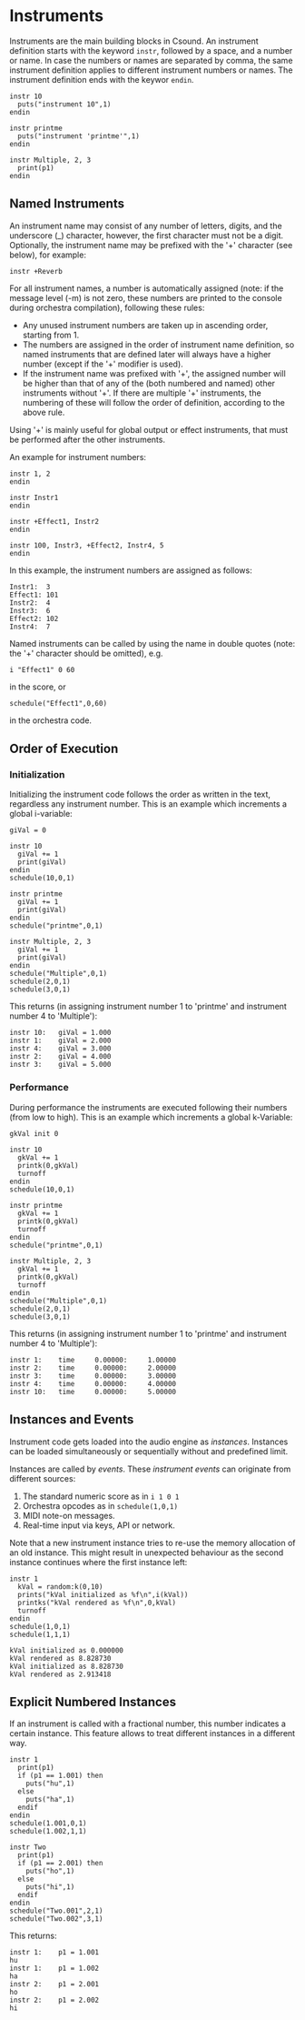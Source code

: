 # Instruments

Instruments are the main building blocks in Csound. An instrument definition starts with the keyword `instr`, followed by a space, and a number or name. In case the numbers or names are separated by comma, the same instrument definition applies to different instrument numbers or names. The instrument definition ends with the keywor `endin`.

```
instr 10
  puts("instrument 10",1)
endin

instr printme
  puts("instrument 'printme'",1)
endin

instr Multiple, 2, 3
  print(p1)
endin
```

## Named Instruments

An instrument name may consist of any number of letters, digits, and the underscore (_) character, however, the first character must not be a digit. Optionally, the instrument name may be prefixed with the '+' character (see below), for example:

`instr +Reverb`

For all instrument names, a number is automatically assigned (note: if the message level (-m) is not zero, these numbers are printed to the console during orchestra compilation), following these rules:

- Any unused instrument numbers are taken up in ascending order, starting from 1.  
- The numbers are assigned in the order of instrument name definition, so named instruments that are defined later will always have a higher number (except if the '+' modifier is used).  
- If the instrument name was prefixed with '+', the assigned number will be higher than that of any of the (both numbered and named) other instruments without '+'. If there are multiple '+' instruments, the numbering of these will follow the order of definition, according to the above rule.

Using '+' is mainly useful for global output or effect instruments, that must be performed after the other instruments.

An example for instrument numbers:

```
instr 1, 2
endin

instr Instr1
endin

instr +Effect1, Instr2
endin

instr 100, Instr3, +Effect2, Instr4, 5
endin
```

In this example, the instrument numbers are assigned as follows:

```
Instr1:  3
Effect1: 101
Instr2:  4
Instr3:  6
Effect2: 102
Instr4:  7
```

Named instruments can be called by using the name in double quotes (note: the '+' character should be omitted), e.g.

`i "Effect1" 0 60`

in the score, or

`schedule("Effect1",0,60)`

in the orchestra code.

## Order of Execution

### Initialization

Initializing the instrument code follows the order as written in the text, regardless any instrument number. This is an example which increments a global i-variable:

```
giVal = 0

instr 10
  giVal += 1
  print(giVal)
endin
schedule(10,0,1)

instr printme
  giVal += 1
  print(giVal)
endin
schedule("printme",0,1)

instr Multiple, 2, 3
  giVal += 1
  print(giVal)
endin
schedule("Multiple",0,1)
schedule(2,0,1)
schedule(3,0,1)
```

This returns (in assigning instrument number 1 to 'printme' and instrument number 4 to 'Multiple'):

```
instr 10:	giVal = 1.000
instr 1:	giVal = 2.000
instr 4:	giVal = 3.000
instr 2:	giVal = 4.000
instr 3:	giVal = 5.000
```

### Performance

During performance the instruments are executed following their numbers (from low to high). This is an example which increments a global k-Variable:

```
gkVal init 0

instr 10
  gkVal += 1
  printk(0,gkVal)
  turnoff
endin
schedule(10,0,1)

instr printme
  gkVal += 1
  printk(0,gkVal)
  turnoff
endin
schedule("printme",0,1)

instr Multiple, 2, 3
  gkVal += 1
  printk(0,gkVal)
  turnoff
endin
schedule("Multiple",0,1)
schedule(2,0,1)
schedule(3,0,1)
```

This returns (in assigning instrument number 1 to 'printme' and instrument number 4 to 'Multiple'):

```
instr 1:	time     0.00000:     1.00000
instr 2:	time     0.00000:     2.00000
instr 3:	time     0.00000:     3.00000
instr 4:	time     0.00000:     4.00000
instr 10:	time     0.00000:     5.00000
```

## Instances and Events

Instrument code gets loaded into the audio engine as *instances*. Instances can be loaded simultaneously or sequentially without and predefined limit. 

Instances are called by *events*. These *instrument events* can originate from different sources:  
1. The standard numeric score as in `i 1 0 1`  
2. Orchestra opcodes as in `schedule(1,0,1)`  
3. MIDI note-on messages.  
4. Real-time input via keys, API or network.

Note that a new instrument instance tries to re-use the memory allocation of an old instance. This might result in unexpected behaviour as the second instance continues where the first instance left:

```
instr 1
  kVal = random:k(0,10)
  prints("kVal initialized as %f\n",i(kVal))
  printks("kVal rendered as %f\n",0,kVal)
  turnoff
endin
schedule(1,0,1)
schedule(1,1,1)
```

```
kVal initialized as 0.000000
kVal rendered as 8.828730
kVal initialized as 8.828730
kVal rendered as 2.913418
```

## Explicit Numbered Instances

If an instrument is called with a fractional number, this number indicates a certain instance. This feature allows to treat different instances in a different way.

```
instr 1
  print(p1)
  if (p1 == 1.001) then
    puts("hu",1)
  else
    puts("ha",1)  
  endif
endin
schedule(1.001,0,1)
schedule(1.002,1,1)

instr Two
  print(p1)
  if (p1 == 2.001) then
    puts("ho",1)
  else
    puts("hi",1)  
  endif
endin
schedule("Two.001",2,1)
schedule("Two.002",3,1)
```

This returns:

```
instr 1:	p1 = 1.001
hu
instr 1:	p1 = 1.002
ha
instr 2:	p1 = 2.001
ho
instr 2:	p1 = 2.002
hi
```
